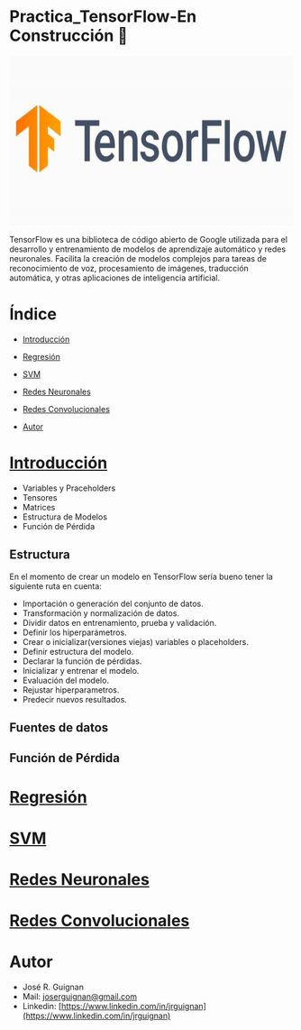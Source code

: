 # Practica_TensorFlow-En Construcción :construction:

<p align="center">
<img src="images/tensorflow.png"  height=300>
</p>

TensorFlow es una biblioteca de código abierto de Google utilizada para el desarrollo y entrenamiento de modelos de aprendizaje automático y redes neuronales. Facilita la creación de modelos complejos para tareas de reconocimiento de voz, procesamiento de imágenes, traducción automática, y otras aplicaciones de inteligencia artificial.

# Índice

* [Introducción](#Introducción) 

* [Regresión](#Regresión) 

* [SVM](#SVM) 

* [Redes Neuronales](#Redes-Neuronales)

* [Redes Convolucionales](#Redes-Convolucionales) 

* [Autor](#Autor)



# [Introducción](https://github.com/jrguignan/TensorFlow/tree/main/introduccion)

- Variables y Praceholders
- Tensores
- Matrices
- Estructura de Modelos
- Función de Pérdida 

## Estructura
En el momento de crear un modelo en TensorFlow sería bueno tener la siguiente ruta en cuenta:

- Importación o generación del conjunto de datos.
- Transformación y normalización de datos.
- Dividir datos en entrenamiento, prueba y validación.
- Definir los hiperparámetros.
- Crear o inicializar(versiones viejas) variables o placeholders.
- Definir estructura del modelo.
- Declarar la función de pérdidas.
- Inicializar y entrenar el modelo.
- Evaluación del modelo.
- Rejustar hiperparametros.
- Predecir nuevos resultados.



## Fuentes de datos

## Función de Pérdida

# [Regresión](https://github.com/jrguignan/TensorFlow/tree/main/regresion)

# [SVM](https://github.com/jrguignan/TensorFlow/tree/main/svm) 

# [Redes Neuronales](https://github.com/jrguignan/TensorFlow/tree/main/redes_neuronales)

# [Redes Convolucionales](https://github.com/jrguignan/TensorFlow/tree/main/redes_convolucionales) 

# Autor

- José R. Guignan
- Mail: joserguignan@gmail.com
- Linkedin: [https://www.linkedin.com/in/jrguignan](https://www.linkedin.com/in/jrguignan)